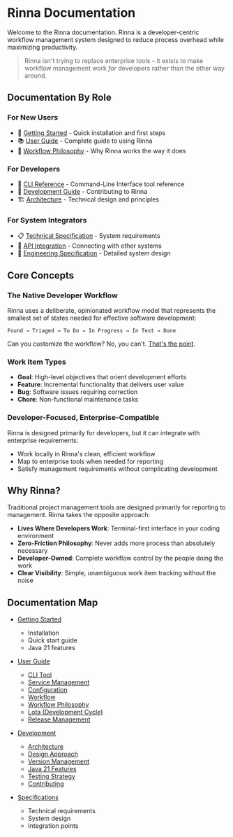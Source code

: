 <!-- Copyright (c) 2025 [Eric C. Mumford](https://github.com/heymumford) [@heymumford] -->

# Rinna Documentation

Welcome to the Rinna documentation. Rinna is a developer-centric workflow management system designed to reduce process overhead while maximizing productivity.

> Rinna isn't trying to replace enterprise tools – it exists to make workflow management work _for_ developers rather than the other way around.

## Documentation By Role

### For New Users
- 🚀 [Getting Started](getting-started/README.md) - Quick installation and first steps
- 📚 [User Guide](user-guide/README.md) - Complete guide to using Rinna
- 🧭 [Workflow Philosophy](user-guide/workflow-philosophy.md) - Why Rinna works the way it does

### For Developers
- 🧩 [CLI Reference](user-guide/rin-cli.md) - Command-Line Interface tool reference
- 🔧 [Development Guide](development/README.md) - Contributing to Rinna
- 🏗️ [Architecture](development/architecture.md) - Technical design and principles

### For System Integrators
- 📋 [Technical Specification](technical-specification.md) - System requirements
- 🔄 [API Integration](user-guide/api-integration.md) - Connecting with other systems
- 📐 [Engineering Specification](specifications/engineering_spec.md) - Detailed system design

## Core Concepts

### The Native Developer Workflow

Rinna uses a deliberate, opinionated workflow model that represents the smallest set of states needed for effective software development:

```
Found → Triaged → To Do → In Progress → In Test → Done
```

Can you customize the workflow? No, you can't. [That's the point](user-guide/workflow-philosophy.md).

### Work Item Types

- **Goal**: High-level objectives that orient development efforts
- **Feature**: Incremental functionality that delivers user value
- **Bug**: Software issues requiring correction
- **Chore**: Non-functional maintenance tasks

### Developer-Focused, Enterprise-Compatible

Rinna is designed primarily for developers, but it can integrate with enterprise requirements:

- Work locally in Rinna's clean, efficient workflow
- Map to enterprise tools when needed for reporting
- Satisfy management requirements without complicating development

## Why Rinna?

Traditional project management tools are designed primarily for reporting to management. Rinna takes the opposite approach:

- **Lives Where Developers Work**: Terminal-first interface in your coding environment
- **Zero-Friction Philosophy**: Never adds more process than absolutely necessary
- **Developer-Owned**: Complete workflow control by the people doing the work
- **Clear Visibility**: Simple, unambiguous work item tracking without the noise

## Documentation Map

- [Getting Started](getting-started/README.md)
  - Installation
  - Quick start guide
  - Java 21 features

- [User Guide](user-guide/README.md)
  - [CLI Tool](user-guide/rin-cli.md)
  - [Service Management](user-guide/service-management.md)
  - [Configuration](user-guide/configuration-reference.md)
  - [Workflow](user-guide/workflow.md)
  - [Workflow Philosophy](user-guide/workflow-philosophy.md)
  - [Lota (Development Cycle)](user-guide/lota.md)
  - [Release Management](user-guide/releases.md)

- [Development](development/README.md)
  - [Architecture](development/architecture.md)
  - [Design Approach](development/design-approach.md)
  - [Version Management](development/version-management.md)
  - [Java 21 Features](development/java21-features.md)
  - [Testing Strategy](development/testing.md)
  - [Contributing](development/contribution.md)

- [Specifications](specifications/engineering_spec.md)
  - Technical requirements
  - System design
  - Integration points
